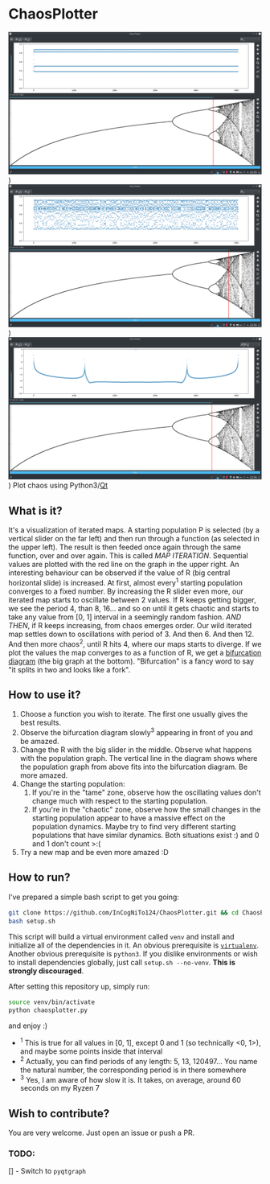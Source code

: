 
# ChaosPlotter
![No chaos](chaosplotter_nochaos_population.png))
![Chaos](chaosplotter_chaos_population.png))
![No chaos fft](chaosplotter_nochaos_fft.png))
Plot chaos using Python3/[Qt](https://www.qt.io/)
## What is it?
It's a visualization of iterated maps. A starting population P is selected (by a vertical slider on the far left) and then run through a function (as selected in the upper left). The result is then feeded once again through the same function, over and over again. This is called *MAP ITERATION*. Sequential values are plotted with the red line on the graph in the upper right.
An interesting behaviour can be observed if the value of R (big central horizontal slide) is increased. At first, almost every<sup>1</sup> starting population converges to a fixed number. By increasing the R slider even more, our iterated map starts to oscillate between 2 values. If R keeps getting bigger, we see the period 4, than 8, 16... and so on until it gets chaotic and starts to take any value from [0, 1] interval in a seemingly random fashion.
*AND THEN*, if R keeps increasing, from chaos emerges order. Our wild iterated map settles down to oscillations with period of 3. And then 6. And then 12. And then more chaos<sup>2</sup>, until R hits 4, where our maps starts to diverge.
If we plot the values the map converges to as a function of R, we get a [bifurcation diagram](https://en.wikipedia.org/wiki/Bifurcation_diagram) (the big graph at the bottom). "Bifurcation" is a fancy word to say "it splits in two and looks like a fork".

## How to use it?
1. Choose a function you wish to iterate. The first one usually gives the best results.
2. Observe the bifurcation diagram slowly<sup>3</sup> appearing in front of you and be amazed.
3. Change the R with the big slider in the middle. Observe what happens with the population graph. The vertical line in the diagram shows where the population graph from above fits into the bifurcation diagram. Be more amazed.
4. Change the starting population:
	1. If you're in the "tame" zone, observe how the oscillating values don't change much with respect to the starting population.
	2. If you're in the "chaotic" zone, observe how the small changes in the starting population appear to have a massive effect on the population dynamics. Maybe try to find very different starting populations that have similar dynamics. Both situations exist :) and 0 and 1 don't count >:(
5. Try a new map and be even more amazed :D

## How to run?
I've prepared a simple bash script to get you going:
```bash
git clone https://github.com/InCogNiTo124/ChaosPlotter.git && cd ChaosPlotter
bash setup.sh
```
This script will build a virtual environment called `venv` and install and initialize all of the dependencies in it. An obvious prerequisite is [`virtualenv`](https://virtualenv.pypa.io/). Another obvious prerequisite is `python3`.
If you dislike environments or wish to install dependencies globally, just call `setup.sh --no-venv`. **This is strongly discouraged**.

After setting this repository up, simply run:
```bash
source venv/bin/activate
python chaosplotter.py
```
and enjoy :)

- <sup>1</sup> This is true for all values in [0, 1], except 0 and 1 (so technically <0, 1>), and maybe some points inside that interval
- <sup>2</sup> Actually, you can find periods of any length: 5, 13, 120497... You name the natural number, the corresponding period is in there somewhere
- <sup>3</sup> Yes, I am aware of how slow it is. It takes, on average, around 60 seconds on my Ryzen 7
## Wish to contribute?
You are very welcome. Just open an issue or push a PR.

### TODO:
[] - Switch to `pyqtgraph`
